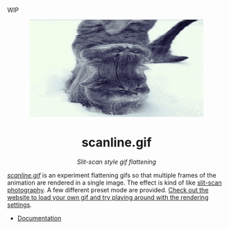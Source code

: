 WIP

<div align="center">
    <div><img src="https://raw.githubusercontent.com/mattbierner/scanline-gif/gh-pages/documentation/images/cat.gif" /></div>
    <h1 align="center">scanline.gif</h1>
    <p><i align="center">Slit-scan style gif flattening</i></p>
</div>

*[scanline.gif](site)* is an experiment flattening gifs so that multiple frames of the animation are rendered in a single image. The effect is kind of like [slit-scan photography](https://en.wikipedia.org/wiki/Slit-scan_photography). A few different preset mode are provided. [Check out the website to load your own gif and try playing around with the rendering settings](site).

* [Documentation][documentation]

[site]: https://mattbierner.github.io/scanline-gif/
[documentation]: https://github.com/mattbierner/scanline-gif/blob/gh-pages/documentation/about.md